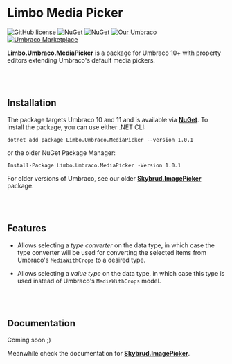 # Limbo Media Picker

[![GitHub license](https://img.shields.io/badge/license-MIT-blue.svg)](LICENSE.md) [![NuGet](https://img.shields.io/nuget/vpre/Limbo.Umbraco.MediaPicker.svg)](https://www.nuget.org/packages/Limbo.Umbraco.MediaPicker) [![NuGet](https://img.shields.io/nuget/dt/Limbo.Umbraco.MediaPicker.svg)](https://www.nuget.org/packages/Limbo.Umbraco.MediaPicker) [![Our Umbraco](https://img.shields.io/badge/our-umbraco-%233544B1)](https://our.umbraco.com/packages/backoffice-extensions/limbo-media-picker/) [![Umbraco Marketplace](https://img.shields.io/badge/umbraco-marketplace-%233544B1)](https://marketplace.umbraco.com/package/limbo.umbraco.mediapicker)

**Limbo.Umbraco.MediaPicker** is a package for Umbraco 10+ with property editors extending Umbraco's default media pickers.



<br /><br />

## Installation

The package targets Umbraco 10 and 11 and is available via [**NuGet**][NuGetPackage]. To install the package, you can use either .NET CLI:

```
dotnet add package Limbo.Umbraco.MediaPicker --version 1.0.1
```

or the older NuGet Package Manager:

```
Install-Package Limbo.Umbraco.MediaPicker -Version 1.0.1
```

For older versions of Umbraco, see our older [**Skybrud.ImagePicker**](https://github.com/skybrud/Skybrud.ImagePicker) package.



<br /><br />

## Features

- Allows selecting a *type converter* on the data type, in which case the type converter will be used for converting the selected items from Umbraco's `MediaWithCrops` to a desired type.

- Allows selecting a *value type* on the data type, in which case this type is used instead of Umbraco's `MediaWithCrops` model.



<br /><br />

## Documentation

Coming soon ;)

Meanwhile check the documentation for [**Skybrud.ImagePicker**](https://packages.skybrud.dk/skybrud.imagepicker/docs/v3.0/).







[NuGetPackage]: https://www.nuget.org/packages/Limbo.Umbraco.MediaPicker
[UmbracoPackage]: https://our.umbraco.com/packages/backoffice-extensions/limbo-image-picker/
[GitHubRelease]: https://github.com/limbo-works/Limbo.Umbraco.MediaPicker/releases



